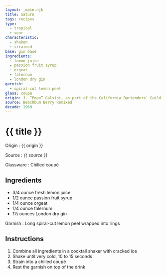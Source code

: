 ```yaml
---
layout: _main.njk
title: Saturn
tags: recipes
type:
  - tropical
  - sour
characteristic:
  - shaken
  - strained
base: gin base
ingredients:
  - lemon juice
  - passion fruit syrup
  - orgeat
  - falernum
  - london dry gin
garnish:
  - spiral-cut lemon peel
glass: coupe
origin: J. “Popo” Galsini, as part of the California Bartenders' Guild, won the International Bartender's Association World Championship with this recipe in 1967.
source: Beachbum Berry Remixed
decade: 1960
---
```

<!-- markdownlint-disable MD025 -->
# {{ title }}
<!-- markdownlint-disable MD025 -->

Origin
  : {{ origin }}

Source
  : <cite>{{ source }}</cite>

Glassware
  : Chilled coupé

## Ingredients

* 3/4 ounce fresh lemon juice
* 1/2 ounce passion fruit syrup
* 1/4 ounce orgeat
* 1/4 ounce falernum
* 1&frac12; ounces London dry gin

Garnish
  : Long spiral-cut lemon peel wrapped into rings

## Instructions

1. Combine all ingredients in a cocktail shaker with cracked ice
2. Shake until very cold, 10 to 15 seconds
3. Strain into a chilled coupé
4. Rest the garnish on top of the drink
